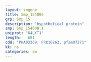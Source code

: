 ```yaml
---
layout: smgene
title: Smp_154000
grp: Smp_15
description: "hypothetical protein"
smp: Smp_154000.1
uniprot: "G4LYT1"
length:   681
cdd: "PHA03369, PRK10263, pfam07271"
kk: ns
categories: sm
---
```

